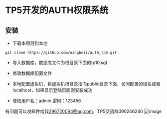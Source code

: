 # TP5开发的AUTH权限系统
## 安装
- 下载本项目到本地
```
git clone https://github.com/ningbnii/auth_tp5.git
```
- 导入数据库，数据库文件为根目录下面的tp10.sql
- 修改数据库配置文件

- 本地配置虚拟机，将虚拟机根目录指向public目录下面，访问配置的域名或者localhost，如果显示登陆页面则安装成功
- 登陆用户名：admin 密码：123456

有问题可以发邮件给我<296720094@qq.com>，TP5交流群390246240
![image](http://yun.topthink.com/Uploads/Editor/2016-06-25/576e0c9230e1e.png)

